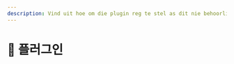 ```yaml
---
description: Vind uit hoe om die plugin reg te stel as dit nie behoorlik werk nie.
---
```


# 📜 플러그인
